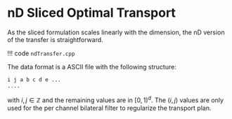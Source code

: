 # nD Sliced Optimal Transport

As the sliced formulation scales linearly with the dimension, the nD version of the
transfer is straightforward.

!!! code
    `ndTransfer.cpp`


The data format is a ASCII file with the following structure:

```
i j a b c d e ...
....
```
with $i,j\in\mathbb{Z}$ and the remaining values are in $[0,1)^d$. The $(i,j)$ values
are only used for the per channel bilateral filter to regularize the transport plan.

